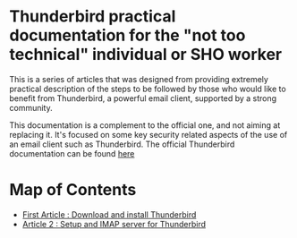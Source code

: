 # Thunderbird practical documentation for the "not too technical" individual or SHO worker

This is a series of articles that was designed from providing extremely practical description of the steps to be followed by those who would like to benefit from Thunderbird, a powerful email client, supported by a strong community.

This documentation is a complement to the official one, and not aiming at replacing it. It's focused on some key security related aspects of the use of an email client such as Thunderbird.
The official Thunderbird documentation can be found [here](https://support.mozilla.org/fr/products/thunderbird)


# Map of Contents

- [First Article : Download and install Thunderbird]()
- [Article 2 : Setup and IMAP server for Thunderbird](Setup_imap_email_thunderbird)
